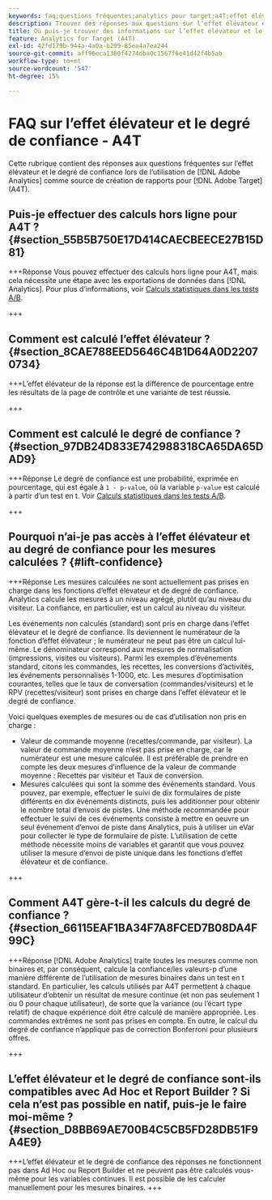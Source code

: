 ```yaml
---
keywords: faq;questions fréquentes;analytics pour target;a4T;effet élévateur;ad hoc;créateur de rapport;degré de confiance
description: Trouver des réponses aux questions sur l’effet élévateur et le degré de confiance lors de l’utilisation d’Analytics pour [!DNL Target] (A4T). A4T vous permet d’utiliser les rapports Analytics pour [!DNL Target] activités.
title: Où puis-je trouver des informations sur l’effet élévateur et le degré de confiance avec A4T ?
feature: Analytics for Target (A4T)
exl-id: 42fd179b-944a-4a0a-b299-85ea4a7ea244
source-git-commit: aff96eca1380f4274dba0c1567f6e41d42f4b5ab
workflow-type: tm+mt
source-wordcount: '547'
ht-degree: 15%

---
```


# FAQ sur l’effet élévateur et le degré de confiance - A4T

Cette rubrique contient des réponses aux questions fréquentes sur l’effet élévateur et le degré de confiance lors de l’utilisation de [!DNL Adobe Analytics] comme source de création de rapports pour [!DNL Adobe Target] (A4T).

## Puis-je effectuer des calculs hors ligne pour A4T ? {#section_55B5B750E17D414CAECBEECE27B15D81}

+++Réponse Vous pouvez effectuer des calculs hors ligne pour A4T, mais cela nécessite une étape avec les exportations de données dans [!DNL Analytics]. Pour plus d’informations, voir [Calculs statistiques dans les tests A/B](/help/main/c-reports/statistical-methodology/statistical-calculations.md).

+++

## Comment est calculé l’effet élévateur ? {#section_8CAE788EED5646C4B1D64A0D22070734}

+++L’effet élévateur de la réponse est la différence de pourcentage entre les résultats de la page de contrôle et une variante de test réussie.

+++

## Comment est calculé le degré de confiance ? {#section_97DB24D833E742988318CA65DA65DAD9}

+++Réponse Le degré de confiance est une probabilité, exprimée en pourcentage, qui est égale à `1 - p-value`, où la variable `p-value` est calculé à partir d’un test en t. Voir [Calculs statistiques dans les tests A/B](/help/main/c-reports/statistical-methodology/statistical-calculations.md).

+++

## Pourquoi n’ai-je pas accès à l’effet élévateur et au degré de confiance pour les mesures calculées ? {#lift-confidence}

+++Réponse Les mesures calculées ne sont actuellement pas prises en charge dans les fonctions d’effet élévateur et de degré de confiance. Analytics calcule les mesures à un niveau agrégé, plutôt qu’au niveau du visiteur. La confiance, en particulier, est un calcul au niveau du visiteur.

Les événements non calculés (standard) sont pris en charge dans l’effet élévateur et le degré de confiance. Ils deviennent le numérateur de la fonction d’effet élévateur ; le numérateur ne peut pas être un calcul lui-même. Le dénominateur correspond aux mesures de normalisation (impressions, visites ou visiteurs). Parmi les exemples d’événements standard, citons les commandes, les recettes, les conversions d’activités, les événements personnalisés 1-1000, etc. Les mesures d’optimisation courantes, telles que le taux de conversation (commandes/visiteurs) et le RPV (recettes/visiteur) sont prises en charge dans l’effet élévateur et le degré de confiance.

Voici quelques exemples de mesures ou de cas d’utilisation non pris en charge :

* Valeur de commande moyenne (recettes/commande, par visiteur). La valeur de commande moyenne n’est pas prise en charge, car le numérateur est une mesure calculée. Il est préférable de prendre en compte les deux mesures d’influence de la valeur de commande moyenne : Recettes par visiteur et Taux de conversion.
* Mesures calculées qui sont la somme des événements standard. Vous pouvez, par exemple, effectuer le suivi de dix formulaires de piste différents en dix événements distincts, puis les additionner pour obtenir le nombre total d’envois de pistes. Une méthode recommandée pour effectuer le suivi de ces événements consiste à mettre en oeuvre un seul événement d’envoi de piste dans Analytics, puis à utiliser un eVar pour collecter le type de formulaire de piste. L’utilisation de cette méthode nécessite moins de variables et garantit que vous pouvez utiliser la mesure d’envoi de piste unique dans les fonctions d’effet élévateur et de confiance.

+++

## Comment A4T gère-t-il les calculs du degré de confiance ? {#section_66115EAF1BA34F7A8FCED7B08DA4F99C}

+++Réponse
[!DNL Adobe Analytics] traite toutes les mesures comme non binaires et, par conséquent, calcule la confiance/les valeurs-p d’une manière différente de l’utilisation de mesures binaires dans un test en t standard. En particulier, les calculs utilisés par A4T permettent à chaque utilisateur d’obtenir un résultat de mesure continue (et non pas seulement 1 ou 0 pour chaque utilisateur), de sorte que la variance (ou l’écart type relatif) de chaque expérience doit être calculé de manière appropriée. Les commandes extrêmes ne sont pas prises en compte. En outre, le calcul du degré de confiance n’applique pas de correction Bonferroni pour plusieurs offres.

+++

## L’effet élévateur et le degré de confiance sont-ils compatibles avec Ad Hoc et Report Builder ? Si cela n’est pas possible en natif, puis-je le faire moi-même ? {#section_D8BB69AE700B4C5CB5FD28DB51F9A4E9}

+++L’effet élévateur et le degré de confiance des réponses ne fonctionnent pas dans Ad Hoc ou Report Builder et ne peuvent pas être calculés vous-même pour les variables continues. Il est possible de les calculer manuellement pour les mesures binaires.
+++
